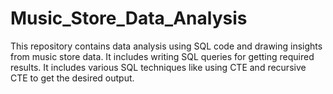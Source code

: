 # Music_Store_Data_Analysis
This repository contains data analysis using SQL code and drawing insights from music store data. It includes writing SQL queries for getting required results. It includes various SQL techniques like using CTE and recursive CTE to get the desired output.
